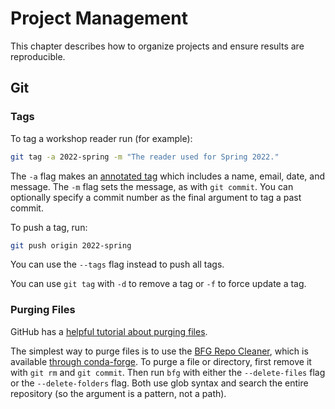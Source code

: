 Project Management
==================

This chapter describes how to organize projects and ensure results are
reproducible.


Git
---

### Tags

To tag a workshop reader run (for example):

```sh
git tag -a 2022-spring -m "The reader used for Spring 2022."
```

The `-a` flag makes an [annotated tag][] which includes a name, email, date,
and message. The `-m` flag sets the message, as with `git commit`. You can
optionally specify a commit number as the final argument to tag a past commit.

[annotated tag]: https://git-scm.com/book/en/v2/Git-Basics-Tagging

To push a tag, run:

```sh
git push origin 2022-spring
```

You can use the `--tags` flag instead to push all tags.

You can use `git tag` with `-d` to remove a tag or `-f` to force update a tag.


### Purging Files

GitHub has a [helpful tutorial about purging files][gh-purge].

[gh-purge]: https://docs.github.com/en/authentication/keeping-your-account-and-data-secure/removing-sensitive-data-from-a-repository

The simplest way to purge files is to use the [BFG Repo Cleaner][bfg], which is
available [through conda-forge][conda-bfg]. To purge a file or directory, first
remove it with `git rm` and `git commit`. Then run `bfg` with either the
`--delete-files` flag or the `--delete-folders` flag. Both use glob syntax and
search the entire repository (so the argument is a pattern, not a path).

[bfg]: https://rtyley.github.io/bfg-repo-cleaner/
[conda-bfg]: https://anaconda.org/conda-forge/bfg
